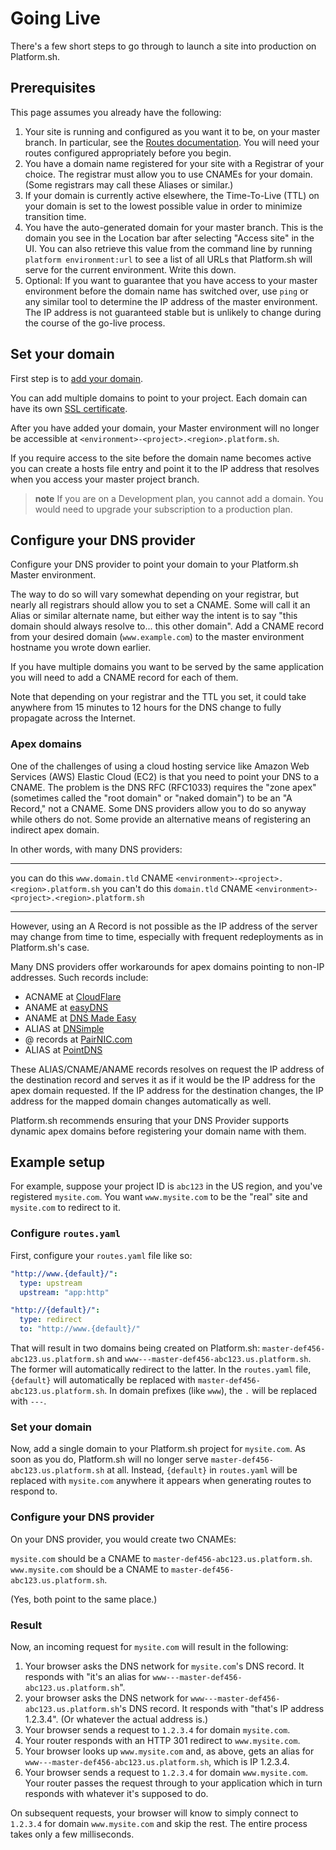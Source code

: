 # Going Live

There's a few short steps to go through to launch a site into production on Platform.sh.

## Prerequisites

This page assumes you already have the following:

1. Your site is running and configured as you want it to be, on your master branch.  In particular, see the [Routes documentation](/configuration/routes.md). You will need your routes configured appropriately before you begin.
2. You have a domain name registered for your site with a Registrar of your choice. The registrar must allow you to use CNAMEs for your domain.  (Some registrars may call these Aliases or similar.)
3. If your domain is currently active elsewhere, the Time-To-Live (TTL) on your domain is set to the lowest possible value in order to minimize transition time.
4. You have the auto-generated domain for your master branch.  This is the domain you see in the Location bar after selecting "Access site" in the UI.  You can also retrieve this value from the command line by running `platform environment:url` to see a list of all URLs that Platform.sh will serve for the current environment.  Write this down.
5. Optional: If you want to guarantee that you have access to  your master environment before the domain name has switched over, use `ping` or any similar tool to determine the IP address of the master environment.  The IP address is not guaranteed stable but is unlikely to change during the course of the go-live process.

## Set your domain

First step is to [add your domain](/administration/web/configure-project.html#domains).

You can add multiple domains to point to your project. Each domain can have its own [SSL certificate](/development/going-live/ssl.md).

After you have added your domain, your Master environment will no longer be accessible at `<environment>-<project>.<region>.platform.sh`.

If you require access to the site before the domain name becomes active you can create a hosts file entry and point it to the IP address that resolves when you access your master project branch.

> **note**
> If you are on a Development plan, you cannot add a domain. You would need to upgrade your subscription to a production plan.


## Configure your DNS provider

Configure your DNS provider to point your domain to your Platform.sh Master environment.

The way to do so will vary somewhat depending on your registrar, but nearly all registrars should allow you to set a CNAME.  Some will call it an Alias or similar alternate name, but either way the intent is to say "this domain should always resolve to... this other domain".  Add a CNAME record from your desired domain (`www.example.com`) to the master environment hostname you wrote down earlier.

If you have multiple domains you want to be served by the same application you will need to add a CNAME record for each of them.

Note that depending on your registrar and the TTL you set, it could take anywhere from 15 minutes to 12 hours for the DNS change to fully propagate across the Internet.

### Apex domains

One of the challenges of using a cloud hosting service like Amazon Web Services (AWS) Elastic Cloud (EC2) is that you need to point your DNS to a CNAME. The problem is the DNS RFC (RFC1033) requires the "zone apex" (sometimes called the "root domain" or "naked domain") to be an "A Record," not a CNAME. Some DNS providers allow you to do so anyway while others do not. Some provide an alternative means of registering an indirect apex domain.

In other words, with many DNS providers:

----------------- ------------------- ------ ----------------------------------------------
you can do this   `www.domain.tld`    CNAME  `<environment>-<project>.<region>.platform.sh`
you can't do this `domain.tld`        CNAME  `<environment>-<project>.<region>.platform.sh`
----------------- ------------------- ------ ----------------------------------------------

However, using an A Record is not possible as the IP address of the server may change from time to time, especially with frequent redeployments as in Platform.sh's case.

Many DNS providers offer workarounds for apex domains pointing to non-IP addresses.  Such records include:

* ACNAME at [CloudFlare](https://www.cloudflare.com/)
* ANAME at [easyDNS](https://www.easydns.com/)
* ANAME at [DNS Made Easy](http://www.dnsmadeeasy.com/)
* ALIAS at [DNSimple](https://dnsimple.com/)
* @ records at [PairNIC.com](https://www.pairnic.com/)
* ALIAS at [PointDNS](https://pointhq.com/)

These ALIAS/CNAME/ANAME records resolves on request the IP address of the destination record and serves it as if it would be the IP address for the apex domain requested. If the IP address for the destination
changes, the IP address for the mapped domain changes automatically as well.

Platform.sh recommends ensuring that your DNS Provider supports dynamic apex domains before registering your domain name with them.

## Example setup

For example, suppose your project ID is `abc123` in the US region, and you've registered `mysite.com`.  You want `www.mysite.com` to be the "real" site and `mysite.com` to redirect to it.

### Configure `routes.yaml`

First, configure your `routes.yaml` file like so:

```yaml
"http://www.{default}/":
  type: upstream
  upstream: "app:http"

"http://{default}/":
  type: redirect
  to: "http://www.{default}/"
```

That will result in two domains being created on Platform.sh: `master-def456-abc123.us.platform.sh` and `www---master-def456-abc123.us.platform.sh`.  The former will automatically redirect to the latter.  In the `routes.yaml` file, `{default}` will automatically be replaced with `master-def456-abc123.us.platform.sh`.  In domain prefixes (like `www`), the `.` will be replaced with `---`.

### Set your domain

Now, add a single domain to your Platform.sh project for `mysite.com`.  As soon as you do, Platform.sh will no longer serve `master-def456-abc123.us.platform.sh` at all.  Instead, `{default}` in `routes.yaml` will be replaced with `mysite.com` anywhere it appears when generating routes to respond to.

### Configure your DNS provider

On your DNS provider, you would create two CNAMEs:

`mysite.com` should be a CNAME to `master-def456-abc123.us.platform.sh`.
`www.mysite.com` should be a CNAME to `master-def456-abc123.us.platform.sh`.

(Yes, both point to the same place.)

### Result

Now, an incoming request for `mysite.com` will result in the following:

1) Your browser asks the DNS network for `mysite.com`'s DNS record.  It responds with "it's an alias for `www---master-def456-abc123.us.platform.sh`".
2) your browser asks the DNS network for `www---master-def456-abc123.us.platform.sh`'s DNS record.  It responds with "that's IP address 1.2.3.4".  (Or whatever the actual address is.)
3) Your browser sends a request to `1.2.3.4` for domain `mysite.com`.
4) Your router responds with an HTTP 301 redirect to `www.mysite.com`.
5) Your browser looks up `www.mysite.com` and, as above, gets an alias for `www---master-def456-abc123.us.platform.sh`, which is IP 1.2.3.4.
6) Your browser sends a request to `1.2.3.4` for domain `www.mysite.com`.  Your router passes the request through to your application which in turn responds with whatever it's supposed to do.

On subsequent requests, your browser will know to simply connect to `1.2.3.4` for domain `www.mysite.com` and skip the rest.  The entire process takes only a few milliseconds.
